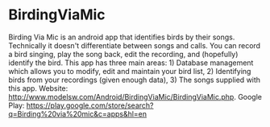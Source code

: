 # BirdingViaMic
Birding Via Mic is an android app that identifies birds by their songs. Technically it doesn't differentiate between songs and calls. You can record a bird singing, play the song back, edit the recording, and (hopefully) identify the bird. 
This app has three main areas: 1) Database management which allows you to modify, edit and maintain your bird list, 2) Identifying birds from your recordings (given enough data), 3) The songs supplied with this app. 
Website: http://www.modelsw.com/Android/BirdingViaMic/BirdingViaMic.php.
Google Play: https://play.google.com/store/search?q=Birding%20via%20mic&c=apps&hl=en
